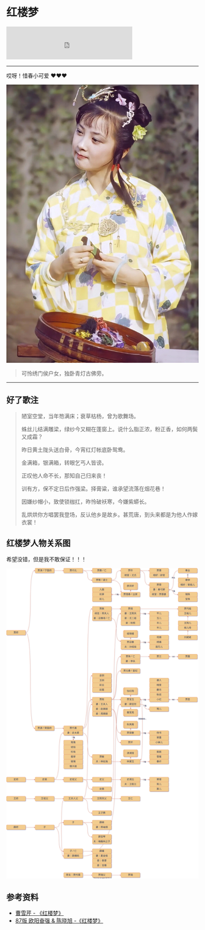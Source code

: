 # 红楼梦

[annotation]: [id] (e5a5777c-6391-4f08-8530-2b6151f1aad5)
[annotation]: [status] (public)
[annotation]: [create_time] (2021-09-03 22:15:30)
[annotation]: [category] (读书笔记)
[annotation]: [tags] ()
[annotation]: [comments] (false)
[annotation]: [url] (http://blog.ccyg.studio/article/e5a5777c-6391-4f08-8530-2b6151f1aad5)

<iframe frameborder="no" border="0" marginwidth="0" marginheight="0" width=330 height=86 src="https://music.163.com/outchain/player?type=2&id=1350265233&auto=1&height=66"></iframe>

---

哎呀！惜春小可爱 ♥♥♥

![](./images/p313200078.jpg)

> 可怜绣门侯户女，独卧青灯古佛旁。

----

## 好了歌注

> 陋室空堂，当年笏满床；衰草枯杨，曾为歌舞场。
>
> 蛛丝儿结满雕梁，绿纱今又糊在蓬窗上。说什么脂正浓，粉正香，如何两鬓又成霜？
>
> 昨日黄土陇头送白骨，今宵红灯帐底卧鸳鸯。
>
> 金满箱，银满箱，转眼乞丐人皆谤。
>
> 正叹他人命不长，那知自己归来丧！
>
> 训有方，保不定日后作强梁。择膏粱，谁承望流落在烟花巷！
>
> 因嫌纱帽小，致使锁枷扛，昨怜破袄寒，今嫌紫蟒长。
>
> 乱烘烘你方唱罢我登场，反认他乡是故乡。甚荒唐，到头来都是为他人作嫁衣裳！

## 红楼梦人物关系图

希望没错，但是我不敢保证！！！

![红楼梦中人](./images/红楼梦中人.drawio.svg)

## 参考资料

- [曹雪芹 - 《红楼梦》](https://book.douban.com/subject/1321543/)
- [87版 欧阳奋强 & 陈晓旭 -《红楼梦》](https://www.bilibili.com/bangumi/play/ss33624)

